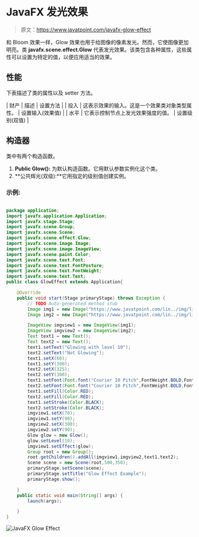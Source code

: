 # JavaFX 发光效果

> 原文：<https://www.javatpoint.com/javafx-glow-effect>

和 Bloom 效果一样，Glow 效果也用于给图像的像素发光。然而，它使图像更加明亮。类 **javafx.scene.effect.Glow** 代表发光效果。该类包含各种属性，这些属性可以设置为特定的值，以便应用适当的效果。

## 性能

下表描述了类的属性以及 setter 方法。

| 财产 | 描述 | 设置方法 |
| 投入 | 这表示效果的输入。这是一个效果类对象类型属性。 | 设置输入(效果值) |
| 水平 | 它表示控制节点上发光效果强度的值。 | 设置级别(双值) |

## 构造器

类中有两个构造函数。

1.  **Public Glow():** 为默认构造函数。它用默认参数实例化这个类。
2.  **公共辉光(双级):**它用指定的级别值创建实例。

### 示例:

```java

package application;
import javafx.application.Application;
import javafx.stage.Stage;
import javafx.scene.Group;
import javafx.scene.Scene;
import javafx.scene.effect.Glow;
import javafx.scene.image.Image;
import javafx.scene.image.ImageView;
import javafx.scene.paint.Color;
import javafx.scene.text.Font;
import javafx.scene.text.FontPosture;
import javafx.scene.text.FontWeight;
import javafx.scene.text.Text;
public class GlowEffect extends Application{

	@Override
	public void start(Stage primaryStage) throws Exception {
		// TODO Auto-generated method stub
		Image img1 = new Image("https://www.javatpoint.com/lin../img/linux-first.png");
		Image img2 = new Image("https://www.javatpoint.com/lin../img/linux-first.png");

		ImageView imgview1 = new ImageView(img1);
		ImageView imgview2 = new ImageView(img2);
		Text text1 = new Text();
		Text text2 = new Text();
		text1.setText("Glowing with level 10");
		text2.setText("Not Glowing");
		text1.setX(60);
		text1.setY(300);
		text2.setX(325);
		text2.setY(300);
		text1.setFont(Font.font("Courier 10 Pitch",FontWeight.BOLD,FontPosture.REGULAR,16));
		text2.setFont(Font.font("Courier 10 Pitch",FontWeight.BOLD,FontPosture.REGULAR,16));
		text1.setFill(Color.RED);
		text2.setFill(Color.RED);
		text1.setStroke(Color.BLACK);
		text2.setStroke(Color.BLACK);
		imgview1.setX(70);
		imgview1.setY(90);
		imgview2.setX(300);
		imgview2.setY(90);
		Glow glow = new Glow(); 
		glow.setLevel(10);
		imgview1.setEffect(glow);
		Group root = new Group();
		root.getChildren().addAll(imgview1,imgview2,text1,text2);
		Scene scene = new Scene(root,500,350);
		primaryStage.setScene(scene);
		primaryStage.setTitle("Glow Effect Example");
		primaryStage.show();	

	}
	public static void main(String[] args) {
		launch(args);

	}
}

```

![JavaFX Glow Effect](../img/b168f6418cd38fd627bad5f2d2e5fdc3.png)
